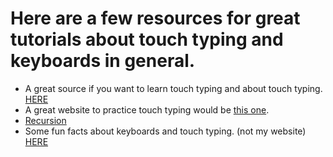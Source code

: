# Here are a few resources for great tutorials about touch typing and keyboards in general.

- A great source if you want to learn touch typing and about touch typing. [HERE](https://en.wikipedia.org/wiki/Touch_typing)
- A great website to practice touch typing would be [this one](https://king-typer.herokuapp.com/).
- [Recursion](blob/docs/docs/en/tutorials/touch-typing.md)
- Some fun facts about keyboards and touch typing. (not my website) [HERE](https://keyshorts.com/blogs/blog/41838657-31-weird-fun-facts-about-computer-keyboards-you-didnt-know-about)
